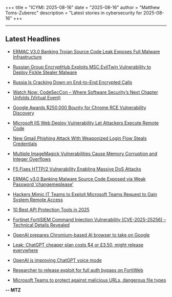 +++
title = "ICYMI: 2025-08-16"
date = "2025-08-16"
author = "Matthew Toms-Zuberec"
description = "Latest stories in cybersecurity for 2025-08-16"
+++

---------------------------------------------------------------------------
## Latest Headlines
- [ERMAC V3.0 Banking Trojan Source Code Leak Exposes Full Malware Infrastructure](https://thehackernews.com/2025/08/ermac-v30-banking-trojan-source-code.html)

- [Russian Group EncryptHub Exploits MSC EvilTwin Vulnerability to Deploy Fickle Stealer Malware](https://thehackernews.com/2025/08/russian-group-encrypthub-exploits-msc.html)

- [Russia Is Cracking Down on End-to-End Encrypted Calls](https://www.wired.com/story/russia-crack-down-end-to-end-encrypted-calling/)

- [Watch Now: CodeSecCon – Where Software Security’s Next Chapter Unfolds (Virtual Event)](https://www.securityweek.com/watch-now-codeseccon-where-software-securitys-next-chapter-unfolds-virtual-event/)

- [Google Awards $250,000 Bounty for Chrome RCE Vulnerability Discovery](https://cybersecuritynews.com/google-awards-250000-bounty/)

- [Microsoft IIS Web Deploy Vulnerability Let Attackers Execute Remote Code](https://cybersecuritynews.com/microsoft-iis-web-deploy-vulnerability/)

- [New Gmail Phishing Attack With Weaponized Login Flow Steals Credentials](https://cybersecuritynews.com/gmail-phishing-attack/)

- [Multiple ImageMagick Vulnerabilities Cause Memory Corruption and Integer Overflows](https://cybersecuritynews.com/multiple-imagemagick-vulnerabilities/)

- [F5 Fixes HTTP/2 Vulnerability Enabling Massive DoS Attacks](https://cybersecuritynews.com/f5-fixes-http-2-vulnerability/)

- [ERMAC v3.0 Banking Malware Source Code Exposed via Weak Password ‘changemeplease’](https://cybersecuritynews.com/ermac-v3-0-banking-malware-source-code-exposed/)

- [Hackers Mimic IT Teams to Exploit Microsoft Teams Request to Gain System Remote Access](https://cybersecuritynews.com/microsoft-teams-request-remote-access/)

- [10 Best API Protection Tools in 2025](https://cybersecuritynews.com/best-api-protection-tools/)

- [Fortinet FortiSIEM Command Injection Vulnerability (CVE-2025-25256) – Technical Details Revealed](https://cybersecuritynews.com/fortinet-fortisiem-command-injection-vulnerability/)

- [OpenAI prepares Chromium-based AI browser to take on Google](https://www.bleepingcomputer.com/news/artificial-intelligence/openai-prepares-chromium-based-ai-browser-to-take-on-google/)

- [Leak: ChatGPT cheaper plan costs $4 or £3.50, might release everywhere](https://www.bleepingcomputer.com/news/artificial-intelligence/leak-chatgpt-cheaper-plan-costs-4-or-350-might-release-everywhere/)

- [OpenAI is improving ChatGPT voice mode](https://www.bleepingcomputer.com/news/artificial-intelligence/openai-is-improving-chatgpt-voice-mode/)

- [Researcher to release exploit for full auth bypass on FortiWeb](https://www.bleepingcomputer.com/news/security/researcher-to-release-exploit-for-full-auth-bypass-on-fortiweb/)

- [Microsoft Teams to protect against malicious URLs, dangerous file types](https://www.bleepingcomputer.com/news/security/microsoft-teams-to-protect-against-malicious-urls-dangerous-file-types/)

**-- MTZ**